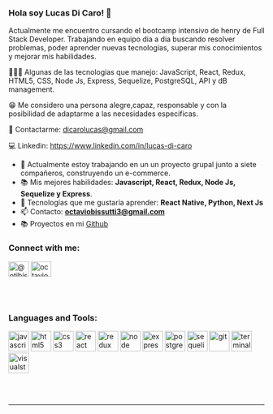 ### Hola soy Lucas Di Caro! 👋

Actualmente me encuentro cursando el bootcamp intensivo de henry de Full Stack Developer. Trabajando en equipo dia a dia buscando resolver problemas, poder aprender nuevas tecnologías, superar mis conocimientos y mejorar mis habilidades. 

 👨🏽‍💻 Algunas de las tecnologias que manejo: JavaScript, React, Redux, HTML5, CSS, Node Js, Express, Sequelize, PostgreSQL, API y dB management.

 😁 Me considero una persona alegre,capaz, responsable y con la posibilidad de adaptarme a las necesidades especificas. 

 📩 Contactarme: dicarolucas@gmail.com 
 
 💻 Linkedin: https://www.linkedin.com/in/lucas-di-caro 


- 🔭 Actualmente estoy trabajando en un un proyecto grupal junto a siete compañeros, construyendo un e-commerce.
- 📚  Mis mejores habilidades: **Javascript, React, Redux, Node Js, Sequelize y Express**.
- 🌱 Tecnologías que me gustaría aprender: **React Native, Python, Next Js**
- 📫 Contacto: **octaviobissutti3@gmail.com**
- 📚 Proyectos en mi [Github](https://github.com/octaviobissutti/PI-Pokemon)  





### Connect with me:
<p align="left">
<a href="https://twitter.com/@otibissutti" target="blank"><img align="center" src="https://raw.githubusercontent.com/rahuldkjain/github-profile-readme-generator/master/src/images/icons/Social/twitter.svg" alt="@otibissutti" height="30" width="40" /></a>
<a href="https://fb.com/octaviobissutti" target="blank"><img align="center" src="https://raw.githubusercontent.com/rahuldkjain/github-profile-readme-generator/master/src/images/icons/Social/facebook.svg" alt="octaviobissutti" height="30" width="40" /></a>

</p>


<br />

<br />

### Languages and Tools:
<p align="left">
  <img src="https://api.iconify.design/logos:javascript.svg" alt="javascript" height="40" width="40"/>
  <img src="https://api.iconify.design/vscode-icons:file-type-html.svg" alt="html5" height="40" width="40"/>
  <img src="https://api.iconify.design/vscode-icons:file-type-css.svg" alt="css3" height="40" width="40"/>
  <img src="https://api.iconify.design/logos:react.svg" alt="react" height="40" width="40"/>
  <img src="https://api.iconify.design/logos:redux.svg" alt="redux" height="40" width="40"/>  
  <img src="https://api.iconify.design/logos:nodejs.svg" alt="node" height="40" width="40"/>  
  <img src="https://api.iconify.design/simple-icons:express.svg" alt="express" height="40" width="40"/>  
  <img src="https://api.iconify.design/logos:postgresql.svg" alt="postgreSQL" height="40" width="40"/> 
  <img src="https://api.iconify.design/logos:sequelize.svg" alt="sequelize" height="40" width="40"/> 
  <img src="https://api.iconify.design/logos:git.svg" alt="git" height="40" width="40"/> 
  <img src="https://api.iconify.design/logos:terminal.svg" alt="terminal" height="40" width="40"/> 
  <img src="https://api.iconify.design/logos:visual-studio.svg" alt="visualstudio" height="40" width="40"/> 
  

<p>

<br />
<br />
  
  ---
  



<!--
**lucasdicaro/lucasdicaro** is a ✨ _special_ ✨ repository because its `README.md` (this file) appears on your GitHub profile.

Here are some ideas to get you started:

- 🔭 I’m currently working on ...
- 🌱 I’m currently learning ...
- 👯 I’m looking to collaborate on ...
- 🤔 I’m looking for help with ...
- 💬 Ask me about ...
- 📫 How to reach me: ...
- 😄 Pronouns: ...
- ⚡ Fun fact: ...
-->
